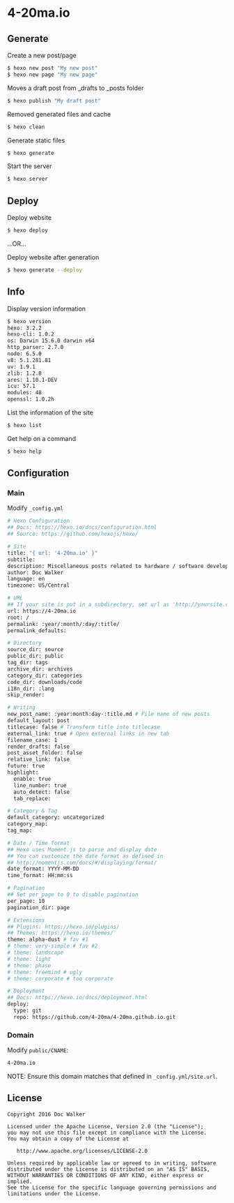 # 4-20ma.io

## Generate

Create a new post/page

```` bash
$ hexo new post "My new post"
$ hexo new page "My new page"
````

Moves a draft post from _drafts to _posts folder

```` bash
$ hexo publish "My draft post"
````

Removed generated files and cache

```` bash
$ hexo clean
````

Generate static files

```` bash
$ hexo generate
````

Start the server

```` bash
$ hexo server
````

## Deploy

Deploy website

```` bash
$ hexo deploy
````

...OR...

Deploy website after generation

```` bash
$ hexo generate --deploy
````

## Info

Display version information

```` bash
$ hexo version
hexo: 3.2.2
hexo-cli: 1.0.2
os: Darwin 15.6.0 darwin x64
http_parser: 2.7.0
node: 6.5.0
v8: 5.1.281.81
uv: 1.9.1
zlib: 1.2.8
ares: 1.10.1-DEV
icu: 57.1
modules: 48
openssl: 1.0.2h
````

List the information of the site

```` bash
$ hexo list
````

Get help on a command

```` bash
$ hexo help
````


## Configuration

### Main

Modify `_config.yml`

``` bash
# Hexo Configuration
## Docs: https://hexo.io/docs/configuration.html
## Source: https://github.com/hexojs/hexo/

# Site
title: "{ url: '4-20ma.io' }"
subtitle:
description: Miscellaneous posts related to hardware / software development and industrial process control.
author: Doc Walker
language: en
timezone: US/Central

# URL
## If your site is put in a subdirectory, set url as 'http://yoursite.com/child' and root as '/child/'
url: https://4-20ma.io
root: /
permalink: :year/:month/:day/:title/
permalink_defaults:

# Directory
source_dir: source
public_dir: public
tag_dir: tags
archive_dir: archives
category_dir: categories
code_dir: downloads/code
i18n_dir: :lang
skip_render:

# Writing
new_post_name: :year:month:day-:title.md # File name of new posts
default_layout: post
titlecase: false # Transform title into titlecase
external_link: true # Open external links in new tab
filename_case: 1
render_drafts: false
post_asset_folder: false
relative_link: false
future: true
highlight:
  enable: true
  line_number: true
  auto_detect: false
  tab_replace:

# Category & Tag
default_category: uncategorized
category_map:
tag_map:

# Date / Time format
## Hexo uses Moment.js to parse and display date
## You can customize the date format as defined in
## http://momentjs.com/docs/#/displaying/format/
date_format: YYYY-MM-DD
time_format: HH:mm:ss

# Pagination
## Set per_page to 0 to disable pagination
per_page: 10
pagination_dir: page

# Extensions
## Plugins: https://hexo.io/plugins/
## Themes: https://hexo.io/themes/
theme: alpha-dust # fav #1
# theme: very-simple # fav #2
# theme: landscape
# theme: light
# theme: phase
# theme: freemind # ugly
# theme: corporate # too corporate

# Deployment
## Docs: https://hexo.io/docs/deployment.html
deploy:
  type: git
  repo: https://github.com/4-20ma/4-20ma.github.io.git
```

### Domain

Modify `public/CNAME`:

```` bash
4-20ma.io
````

NOTE: Ensure this domain matches that defined in `_config.yml/site.url`.

## License

````
Copyright 2016 Doc Walker

Licensed under the Apache License, Version 2.0 (the "License");
you may not use this file except in compliance with the License.
You may obtain a copy of the License at

   http://www.apache.org/licenses/LICENSE-2.0

Unless required by applicable law or agreed to in writing, software
distributed under the License is distributed on an "AS IS" BASIS,
WITHOUT WARRANTIES OR CONDITIONS OF ANY KIND, either express or implied.
See the License for the specific language governing permissions and
limitations under the License.
````
